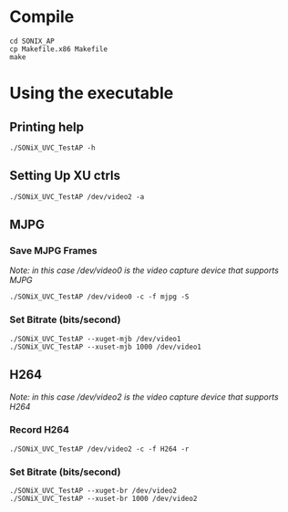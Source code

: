 # Compile
```
cd SONIX_AP
cp Makefile.x86 Makefile
make
```
# Using the executable
## Printing help
```
./SONiX_UVC_TestAP -h
```

## Setting Up XU ctrls
```
./SONiX_UVC_TestAP /dev/video2 -a
```

## MJPG 
### Save MJPG Frames
*Note: in this case /dev/video0 is the video capture device that supports MJPG*</br>
```
./SONiX_UVC_TestAP /dev/video0 -c -f mjpg -S
```
### Set Bitrate (bits/second)
```
./SONiX_UVC_TestAP --xuget-mjb /dev/video1
./SONiX_UVC_TestAP --xuset-mjb 1000 /dev/video1
```

## H264
*Note: in this case /dev/video2 is the video capture device that supports H264*</br>
### Record H264
```
./SONiX_UVC_TestAP /dev/video2 -c -f H264 -r
```
### Set Bitrate (bits/second)
```
./SONiX_UVC_TestAP --xuget-br /dev/video2
./SONiX_UVC_TestAP --xuset-br 1000 /dev/video2
```

